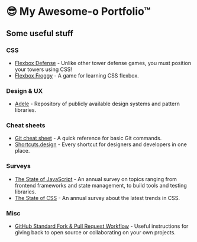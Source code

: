# 😎 My Awesome-o Portfolio™

## Some useful stuff

### CSS

- [Flexbox Defense](http://www.flexboxdefense.com/) - Unlike other tower defense games, you must position your towers using CSS!
- [Flexbox Froggy](https://flexboxfroggy.com/) - A game for learning CSS flexbox.

### Design & UX

- [Adele](https://adele.uxpin.com/) - Repository of publicly available design systems and pattern libraries.

### Cheat sheets

- [Git cheat sheet](https://www.atlassian.com/git/tutorials/atlassian-git-cheatsheet) - A quick reference for basic Git commands.
- [Shortcuts.design](https://shortcuts.design/) - Every shortcut for designers and developers in one place.

### Surveys

- [The State of JavaScript](https://stateofjs.com/) - An annual survey on topics ranging from frontend frameworks and state management, to build tools and testing libraries.
- [The State of CSS](https://stateofcss.com/) - An annual survey about the latest trends in CSS.

### Misc

- [GitHub Standard Fork & Pull Request Workflow](https://gist.github.com/Chaser324/ce0505fbed06b947d962) - Useful instructions for giving back to open source or collaborating on your own projects.
